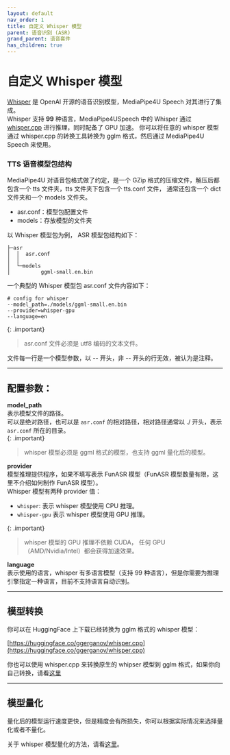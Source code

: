 ```yaml
---
layout: default
nav_order: 1
title: 自定义 Whisper 模型
parent: 语音识别 (ASR)
grand_parent: 语音套件
has_children: true
---
```


# 自定义 Whisper 模型

[Whisper](https://github.com/openai/whisper) 是 OpenAI 开源的语音识别模型，MediaPipe4U Speech 对其进行了集成。      
Whisper 支持 **99** 种语言，MediaPipe4USpeech 中的 Whisper 通过 [whisper.cpp](https://github.com/ggerganov/whisper.cpp) 进行推理，同时配备了 GPU 加速。
你可以将任意的 whisper 模型通过 whisper.cpp 的转换工具转换为 gglm 格式，然后通过 MediaPipe4U Speech 来使用。


### TTS 语音模型包结构

MediaPipe4U 对语音包格式做了约定，是一个 GZip 格式的压缩文件，解压后都包含一个 tts 文件夹，tts 文件夹下包含一个 tts.conf 文件，
通常还包含一个 dict 文件夹和一个 models 文件夹。

- asr.conf：模型包配置文件
- models：存放模型的文件夹

以 Whisper 模型包为例， ASR 模型包结构如下：

```
├─asr
│  │  asr.conf
│  │
│  └─models
│          ggml-small.en.bin
```

一个典型的 Whisper 模型包 asr.conf 文件内容如下：

```shell
# config for whisper
--model_path=./models/ggml-small.en.bin
--provider=whisper-gpu
--language=en
```

{: .important}
> asr.conf 文件必须是 utf8 编码的文本文件。

文件每一行是一个模型参数，以 -- 开头，非 -- 开头的行无效，被认为是注释。  

--- 

## 配置参数：   

**model_path**   
表示模型文件的路径。   
可以是绝对路径，也可以是 `asr.conf` 的相对路径，相对路径通常以 ./ 开头，表示 `asr.conf` 所在的目录。    
{: .important}
> whisper 模型必须是 ggml 格式的模型，也支持 ggml 量化后的模型。

**provider**   
模型推理提供程序，如果不填写表示 FunASR 模型（FunASR 模型数量有限，这里不介绍如何制作 FunASR 模型）。    
Whisper 模型有两种 provider 值：   
- `whisper`: 表示 whisper 模型使用 CPU 推理。
- `whisper-gpu` 表示 whisper 模型使用 GPU 推理。

{: .important}
> whisper 模型的 GPU 推理不依赖 CUDA， 任何 GPU （AMD/Nvidia/Intel）都会获得加速效果。

**language**   
表示使用的语言，whisper 有多语言模型（支持 99 种语言），但是你需要为推理引擎指定一种语言，目前不支持语言自动识别。   

---   

## 模型转换

你可以在 HuggingFace 上下载已经转换为 gglm 格式的 whisper 模型：   

[https://huggingface.co/ggerganov/whisper.cpp](https://huggingface.co/ggerganov/whisper.cpp)

你也可以使用 whisper.cpp 来转换原生的 whipser 模型到 gglm 格式，如果你向自己转换，请看[这里](https://github.com/ggerganov/whisper.cpp/blob/master/models/README.md)


---   

## 模型量化    

量化后的模型运行速度更快，但是精度会有所损失，你可以根据实际情况来选择量化或者不量化。   

关于 whisper 模型量化的方法，请看[这里](https://github.com/ggerganov/whisper.cpp#quantization)。